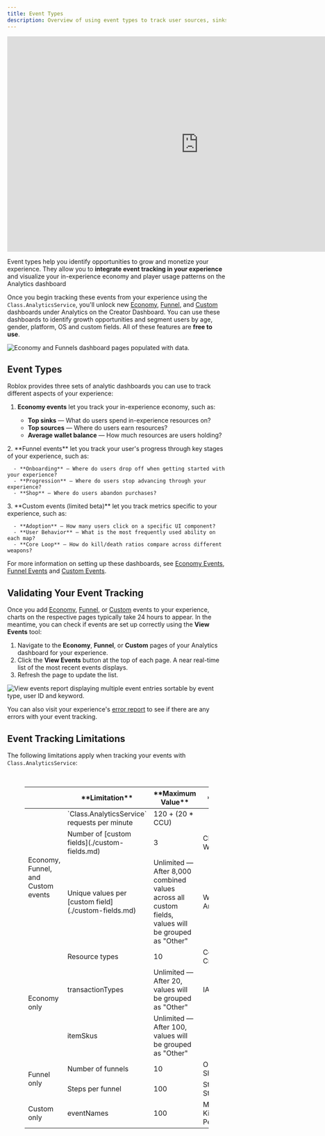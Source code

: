 ```yaml
---
title: Event Types
description: Overview of using event types to track user sources, sinks and milestones in your experience.
---
```


<iframe width="880" height="495" src="https://www.youtube-nocookie.com/embed/NFLP-FVv834" title="YouTube video player" frameborder="0" allow="accelerometer; autoplay; clipboard-write; encrypted-media; gyroscope; picture-in-picture; web-share" allowfullscreen></iframe> <br />

Event types help you identify opportunities to grow and monetize your experience. They allow you to **integrate event tracking in your experience** and visualize your in-experience economy and player usage patterns on the Analytics dashboard

Once you begin tracking these events from your experience using the `Class.AnalyticsService`, you'll unlock new [Economy](./economy-events.md), [Funnel](./funnel-events.md), and [Custom](./custom-events.md) dashboards under Analytics on the Creator Dashboard. You can use these dashboards to identify growth opportunities and segment users by age, gender, platform, OS and custom fields. All of these features are **free to use**.

<img src="../../assets/analytics/event-types/Overview-Economy-Funnels.png" alt="Economy and Funnels dashboard pages populated with data."/>

## Event Types

Roblox provides three sets of analytic dashboards you can use to track different aspects of your experience:

1. **Economy events** let you track your in-experience economy, such as:

   - **Top sinks** — What do users spend in-experience resources on?
   - **Top sources** — Where do users earn resources?
   - **Average wallet balance** — How much resources are users holding?

<p />
2. **Funnel events** let you track your user's progress through key stages of your experience, such as:

      - **Onboarding** — Where do users drop off when getting started with your experience?
      - **Progression** — Where do users stop advancing through your experience?
      - **Shop** — Where do users abandon purchases?

<p />
3. **Custom events (limited beta)**  let you track metrics specific to your experience, such as:

      - **Adoption** — How many users click on a specific UI component?
      - **User Behavior** — What is the most frequently used ability on each map?
      - **Core Loop** — How do kill/death ratios compare across different weapons?

For more information on setting up these dashboards, see [Economy Events](./economy-events.md), [Funnel Events](./funnel-events.md) and [Custom Events](./custom-events.md).

## Validating Your Event Tracking

Once you add [Economy](./economy-events.md), [Funnel](./funnel-events.md), or [Custom](./custom-events.md) events to your experience, charts on the respective pages typically take 24 hours to appear. In the meantime, you can check if events are set up correctly using the **View Events** tool:

1. Navigate to the **Economy**, **Funnel**, or **Custom** pages of your Analytics dashboard for your experience.
2. Click the **View Events** button at the top of each page. A near real-time list of the most recent events displays.
3. Refresh the page to update the list.

<img src="../../assets/analytics/event-types/Event-Tracking.png" alt="View events report displaying multiple event entries sortable by event type, user ID and keyword."/>

You can also visit your experience's [error report](./error-report.md) to see if there are any errors with your event tracking.

## Event Tracking Limitations

The following limitations apply when tracking your events with `Class.AnalyticsService`:

<figure>
<br />
<table><thead>
  <tr>
    <th></th>
    <th>**Limitation**</th>
    <th>**Maximum Value**</th>
    <th>**Examples**</th>
  </tr></thead>
<tbody>
  <tr>
    <td rowspan="3">Economy, Funnel, and Custom events</td>
    <td>`Class.AnalyticsService` requests per minute</td>
    <td>120 + (20 * CCU)</td>
    <td></td>
  </tr>
  <tr>
    <td>Number of [custom fields](./custom-fields.md)</td>
    <td>3</td>
    <td>Class, Level, Weapon</td>
  </tr>
  <tr>
    <td>Unique values per [custom field](./custom-fields.md)</td>
    <td>Unlimited — After 8,000 combined values across all custom fields, values will be grouped as "Other"</td>
    <td>Warrior, Mage, Archer</td>
  </tr>
  <tr>
    <td rowspan="3">Economy only</td>
    <td>Resource types</td>
    <td>10</td>
    <td>Coins, Gold, Credits</td>
  </tr>
  <tr>
    <td>transactionTypes</td>
    <td>Unlimited — After 20, values will be grouped as "Other"</td>
    <td>IAP, Gameplay</td>
  </tr>
  <tr>
    <td>itemSkus</td>
    <td>Unlimited — After 100, values will be grouped as "Other"</td>
    <td></td>
  </tr>
  <tr>
    <td rowspan="2">Funnel only</td>
    <td>Number of funnels</td>
    <td>10</td>
    <td>Onboarding, Shop</td>
  </tr>
  <tr>
    <td>Steps per funnel</td>
    <td>100</td>
    <td>Step 1, Step 2, Step 3</td>
  </tr>
  <tr>
    <td rowspan="3">Custom only</td>
    <td>eventNames</td>
    <td>100</td>
    <td>MonsterDefeated, KillDeathRatio, PetAdoption</td>
  </tr>
</tbody>
</table>
</figure>
